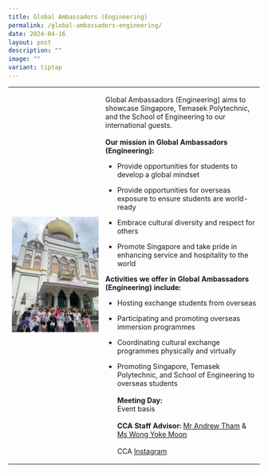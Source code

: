 ```yaml
---
title: Global Ambassadors (Engineering)
permalink: /global-ambassadors-engineering/
date: 2024-04-16
layout: post
description: ""
image: ""
variant: tiptap
---
```

<table style="minWidth: 50px">
<colgroup>
<col>
<col>
</colgroup>
<tbody>
<tr>
<td rowspan="1" colspan="1">
<div class="isomer-image-wrapper">
<img style="width: 100%" height="auto" width="100%" alt="" src="/images/Interest Groups/Global_Ambassadors__Engineering_.jpg">
</div>
</td>
<td rowspan="1" colspan="1">
<p>Global Ambassadors (Engineering) aims to showcase Singapore, Temasek Polytechnic,
and the School of Engineering to our international guests.
<br>
<br><strong>Our mission in Global Ambassadors (Engineering):</strong> 
<br>
</p>
<ul data-tight="true" class="tight">
<li>
<p>Provide opportunities for students to develop a global mindset
<br>
</p>
</li>
<li>
<p>Provide opportunities for overseas exposure to ensure students are world-ready
<br>
</p>
</li>
<li>
<p>Embrace cultural diversity and respect for others
<br>
</p>
</li>
<li>
<p>Promote Singapore and take pride in enhancing service and hospitality
to the world
<br>
</p>
</li>
</ul>
<p><strong>Activities we offer in Global Ambassadors (Engineering) include:</strong>
</p>
<ul>
<li>
<p>Hosting exchange students from overseas
<br>
</p>
</li>
<li>
<p>Participating and promoting overseas immersion programmes
<br>
</p>
</li>
<li>
<p>Coordinating cultural exchange programmes physically and virtually
<br>
</p>
</li>
<li>
<p>Promoting Singapore, Temasek Polytechnic, and School of Engineering to
overseas students
<br>
<br><strong>Meeting Day:</strong> 
<br>Event basis
<br>
<br><strong>CCA Staff Advisor:</strong>  <a href="mailto:Andrew_Tham@TP.EDU.SG" rel="noopener noreferrer nofollow" target="_blank">Mr Andrew Tham</a> &amp; <a href="mailto:yokemoon@TP.EDU.SG" rel="noopener noreferrer nofollow" target="_blank">Ms Wong Yoke Moon</a> 
<br>
<br>CCA <a href="https://www.instagram.com/tpeng.ga?igsh=MXV0NzBnc3drOHZzdg%3D%3D&amp;utm_source=qr" rel="noopener noreferrer nofollow" target="_blank">Instagram</a>
</p>
<p></p>
</li>
</ul>
</td>
</tr>
</tbody>
</table>
<p></p>